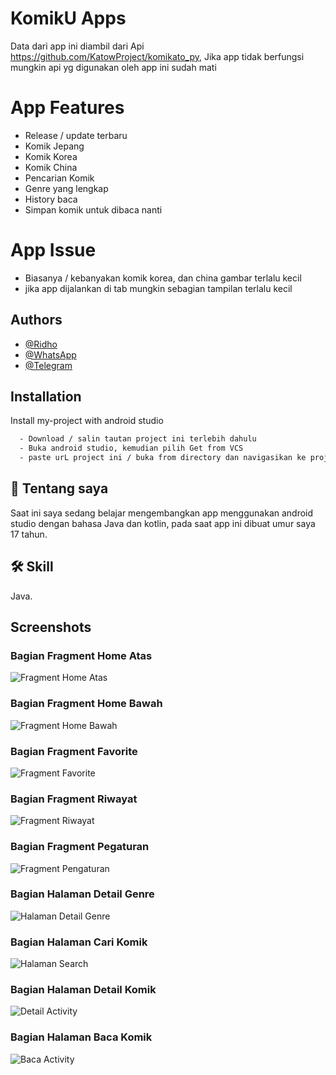 
# KomikU Apps

Data dari app ini diambil dari Api https://github.com/KatowProject/komikato_py,
Jika app tidak berfungsi mungkin api yg digunakan oleh app ini sudah mati

# App Features
- Release / update terbaru
- Komik Jepang
- Komik Korea
- Komik China
- Pencarian Komik 
- Genre yang lengkap
- History baca
- Simpan komik untuk dibaca nanti

# App Issue 
- Biasanya / kebanyakan komik korea, dan china gambar terlalu kecil
- jika app dijalankan di tab mungkin sebagian tampilan terlalu kecil

## Authors 

- [@Ridho](https://github.com/Ridhoardhiansyah7/)
- [@WhatsApp](https://api.whatsapp.com/send/?phone=0895323021645&text&type=phone_number&app_absent=0)
- [@Telegram](https://t.me/ridh704)






## Installation

Install my-project with android studio
```bash
  - Download / salin tautan project ini terlebih dahulu
  - Buka android studio, kemudian pilih Get from VCS
  - paste urL project ini / buka from directory dan navigasikan ke projek ini 
```

## 🚀 Tentang saya

Saat ini saya sedang belajar mengembangkan app menggunakan android studio dengan bahasa Java dan kotlin, pada saat app ini dibuat umur saya 17 tahun.

    
## 🛠 Skill
Java.

## Screenshots

### Bagian Fragment Home Atas
![Fragment Home Atas](/app/src/main/res/drawable/home_atas.png)

### Bagian Fragment Home Bawah
![Fragment Home Bawah](/app/src/main/res/drawable/home_bawah.png)

### Bagian Fragment Favorite
![Fragment Favorite](app/src/main/res/drawable/favorite.png)

### Bagian Fragment Riwayat
![Fragment Riwayat](app/src/main/res/drawable/riwayat.png)
 
### Bagian Fragment Pegaturan
![Fragment Pengaturan](app/src/main/res/drawable/pengaturan.png)


### Bagian Halaman Detail Genre
![Halaman Detail Genre](app/src/main/res/drawable/halaman_detail_genre.png)

### Bagian Halaman Cari Komik
![Halaman Search](app/src/main/res/drawable/halaman_search.png)


### Bagian Halaman Detail Komik
![Detail Activity](app/src/main/res/drawable/halaman_detail.png)


### Bagian Halaman Baca Komik
![Baca Activity](app/src/main/res/drawable/halaman_baca.png)


